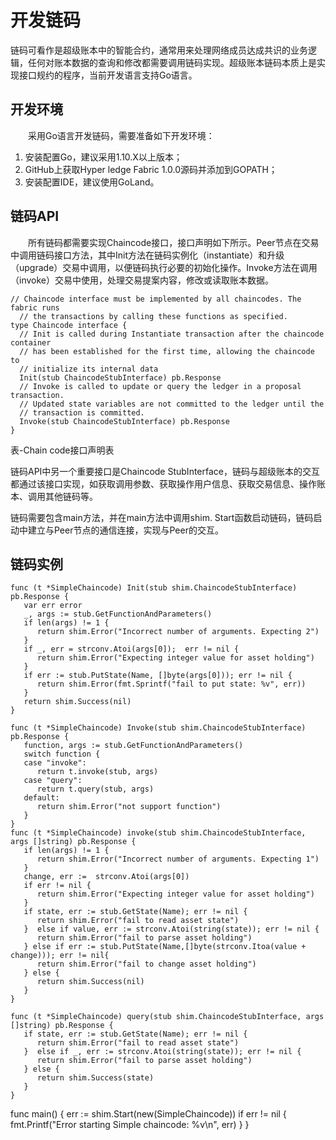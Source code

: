 # 开发链码
链码可看作是超级账本中的智能合约，通常用来处理网络成员达成共识的业务逻辑，任何对账本数据的查询和修改都需要调用链码实现。超级账本链码本质上是实现接口规约的程序，当前开发语言支持Go语言。
## 开发环境
  采用Go语言开发链码，需要准备如下开发环境：
1.	安装配置Go，建议采用1.10.X以上版本；
2.	GitHub上获取Hyper ledge Fabric 1.0.0源码并添加到GOPATH；
3.	安装配置IDE，建议使用GoLand。
## 链码API
  所有链码都需要实现Chaincode接口，接口声明如下所示。Peer节点在交易中调用链码接口方法，其中Init方法在链码实例化（instantiate）和升级（upgrade）交易中调用，以便链码执行必要的初始化操作。Invoke方法在调用（invoke）交易中使用，处理交易提案内容，修改或读取账本数据。
  
 ```
// Chaincode interface must be implemented by all chaincodes. The fabric runs
   // the transactions by calling these functions as specified.
type Chaincode interface {
   // Init is called during Instantiate transaction after the chaincode container
   // has been established for the first time, allowing the chaincode to
   // initialize its internal data
   Init(stub ChaincodeStubInterface) pb.Response
   // Invoke is called to update or query the ledger in a proposal transaction.
   // Updated state variables are not committed to the ledger until the
   // transaction is committed.
   Invoke(stub ChaincodeStubInterface) pb.Response
}
```

表-Chain code接口声明表

链码API中另一个重要接口是Chaincode StubInterface，链码与超级账本的交互都通过该接口实现，如获取调用参数、获取操作用户信息、获取交易信息、操作账本、调用其他链码等。

链码需要包含main方法，并在main方法中调用shim. Start函数启动链码，链码启动中建立与Peer节点的通信连接，实现与Peer的交互。

## 链码实例

```
func (t *SimpleChaincode) Init(stub shim.ChaincodeStubInterface) pb.Response {
   var err error
   _, args := stub.GetFunctionAndParameters()
   if len(args) != 1 {
      return shim.Error("Incorrect number of arguments. Expecting 2")
   }
   if _, err = strconv.Atoi(args[0]);  err != nil {
      return shim.Error("Expecting integer value for asset holding")
   }
   if err := stub.PutState(Name, []byte(args[0])); err != nil {
      return shim.Error(fmt.Sprintf("fail to put state: %v", err))
   }
   return shim.Success(nil)
}
```

```
func (t *SimpleChaincode) Invoke(stub shim.ChaincodeStubInterface) pb.Response {
   function, args := stub.GetFunctionAndParameters()
   switch function {
   case "invoke":
      return t.invoke(stub, args)
   case "query":
      return t.query(stub, args)
   default:
      return shim.Error("not support function")
   }
}
func (t *SimpleChaincode) invoke(stub shim.ChaincodeStubInterface, args []string) pb.Response {
   if len(args) != 1 {
      return shim.Error("Incorrect number of arguments. Expecting 1")
   }
   change, err :=  strconv.Atoi(args[0])
   if err != nil {
      return shim.Error("Expecting integer value for asset holding")
   }
   if state, err := stub.GetState(Name); err != nil {
      return shim.Error("fail to read asset state")
   }  else if value, err := strconv.Atoi(string(state)); err != nil {
      return shim.Error("fail to parse asset holding")
   } else if err := stub.PutState(Name,[]byte(strconv.Itoa(value + change))); err != nil{
      return shim.Error("fail to change asset holding")
   } else {
      return shim.Success(nil)
   }
}
```

```
func (t *SimpleChaincode) query(stub shim.ChaincodeStubInterface, args []string) pb.Response {
   if state, err := stub.GetState(Name); err != nil {
      return shim.Error("fail to read asset state")
   }  else if _, err := strconv.Atoi(string(state)); err != nil {
      return shim.Error("fail to parse asset holding")
   } else {
      return shim.Success(state)
   }
}
```

func main() {
   err := shim.Start(new(SimpleChaincode))
   if err != nil {
      fmt.Printf("Error starting Simple chaincode: %v\n", err)
   }
}
